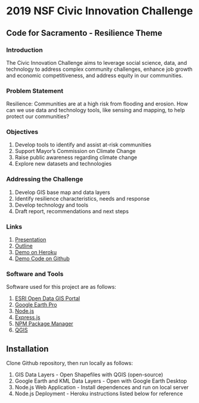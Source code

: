 # 2019 NSF Civic Innovation Challenge

## Code for Sacramento - Resilience Theme

### Introduction

The Civic Innovation Challenge aims to leverage social science, data, and technology to address complex community challenges, enhance job growth and economic competitiveness, and address equity in our communities.

### Problem Statement

Resilience: Communities are at a high risk from flooding and erosion. How can we use data and technology tools, like sensing and mapping, to help protect our communities?

### Objectives

1. Develop tools to identify and assist at-risk communities
2. Support Mayor’s Commission on Climate Change
3. Raise public awareness regarding climate change
4. Explore new datasets and technologies

### Addressing the Challenge

1. Develop GIS base map and data layers
2. Identify resilience characteristics, needs and response
3. Develop technology and tools
4. Draft report, recommendations and next steps

### Links

1. [Presentation](https://drive.google.com/open?id=1iYygMCW_3ObGEFmXPtv7GQbgXOOSSOVZo7EJr0g58PQ)
2. [Outline](https://drive.google.com/open?id=1qJcdZpiONlpN7lYasD9VFbptphpdHHspmR13mkkPpfc)
3. [Demo on Heroku](https://ncic.herokuapp.com)
4. [Demo Code on Github](https://github.com/walteryu/ncic)

### Software and Tools

Software used for this project are as follows:

1. [ESRI Open Data GIS Portal](https://hub.arcgis.com/pages/open-data)
2. [Google Earth Pro](https://www.google.com/earth/versions/)
3. [Node.js](https://nodejs.org/en/)
4. [Express.js](https://expressjs.com/)
5. [NPM Package Manager](https://www.npmjs.com/)
6. [QGIS](https://qgis.org/en/site/forusers/download.html)

## Installation

Clone Github repository, then run locally as follows:

1. GIS Data Layers - Open Shapefiles with QGIS (open-source)
2. Google Earth and KML Data Layers - Open with Google Earth Desktop
3. Node.js Web Application - Install dependences and run on local server
4. Node.js Deployment - Heroku instructions listed below for reference
